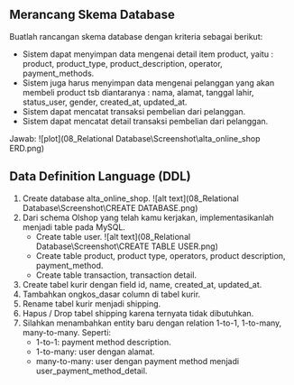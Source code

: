 ## Merancang Skema Database
Buatlah rancangan skema database dengan kriteria sebagai berikut:
- Sistem dapat menyimpan data mengenai detail item product, yaitu : product, product_type, product_description, operator, payment_methods.
- Sistem juga harus menyimpan data mengenai pelanggan yang akan membeli product tsb diantaranya : nama, alamat, tanggal lahir, status_user, gender, created_at, updated_at.
- Sistem dapat mencatat transaksi pembelian dari pelanggan.
- Sistem dapat mencatat detail transaksi pembelian dari pelanggan.

Jawab:
![plot](08_Relational Database\Screenshot\alta_online_shop ERD.png)

## Data Definition Language (DDL)
1. Create database alta_online_shop.
   ![alt text](08_Relational Database\Screenshot\CREATE DATABASE.png)
2. Dari schema Olshop yang telah kamu kerjakan, implementasikanlah menjadi table pada MySQL.
   - Create table user.
   ![alt text](08_Relational Database\Screenshot\CREATE TABLE USER.png)
   - Create table product, product type, operators, product description, payment_method.
   - Create table transaction, transaction detail.
3. Create tabel kurir dengan field id, name, created_at, updated_at.
4. Tambahkan ongkos_dasar column di tabel kurir.
5. Rename tabel kurir menjadi shipping.
6. Hapus / Drop tabel shipping karena ternyata tidak dibutuhkan.
7. Silahkan menambahkan entity baru dengan relation 1-to-1, 1-to-many, many-to-many. Seperti:
   - 1-to-1: payment method description.
   - 1-to-many: user dengan alamat.
   - many-to-many: user dengan payment method menjadi user_payment_method_detail.